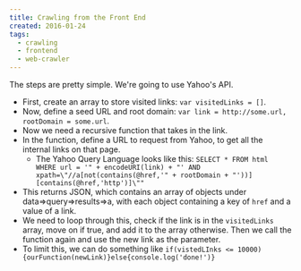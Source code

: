 ```yaml
---
title: Crawling from the Front End
created: 2016-01-24
tags:
  - crawling
  - frontend
  - web-crawler
---
```


The steps are pretty simple. We're going to use Yahoo's API.

* First, create an array to store visited links: `var visitedLinks = []`.
* Now, define a seed URL and root domain: `var link = http://some.url, rootDomain = some.url`.
* Now we need a recursive function that takes in the link.
* In the function, define a URL to request from Yahoo, to get all the internal links on that page.
  * The Yahoo Query Language looks like this: `SELECT * FROM html WHERE url = '" + encodeURI(link) + "' AND xpath=\"//a[not(contains(@href,'" + rootDomain + "'))][contains(@href,'http')]\""`
* This returns JSON, which contains an array of objects under data=>query=>results=>a, with each object containing a key of `href` and a value of a link.
* We need to loop through this, check if the link is in the `visitedLinks` array, move on if true, and add it to the array otherwise. Then we call the function again and use the new link as the parameter.
* To limit this, we can do something like `if(vistedLInks <= 10000){ourFunction(newLink)}else{console.log('done!')}`
